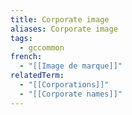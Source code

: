 ```yaml
---
title: Corporate image
aliases: Corporate image
tags:
  - gccommon
french:
  - "[[Image de marque]]"
relatedTerm:
  - "[[Corporations]]"
  - "[[Corporate names]]"
---
```

